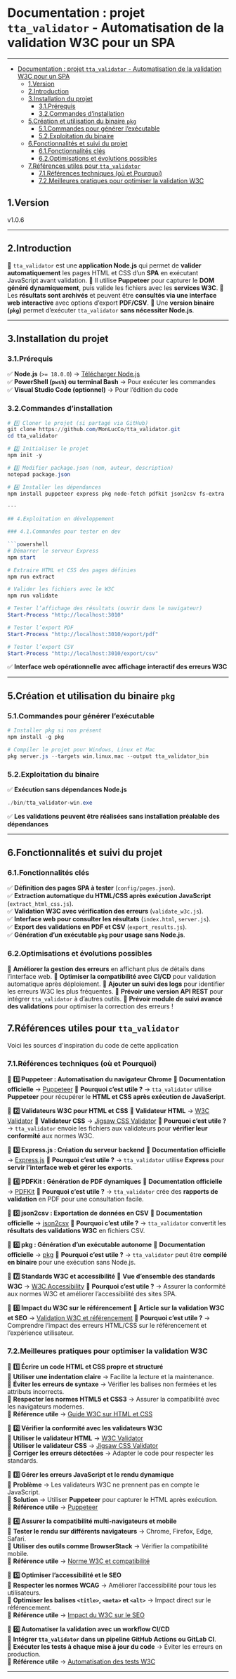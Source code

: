 # Documentation : projet `tta_validator` - Automatisation de la validation W3C pour un SPA

---

- [Documentation : projet `tta_validator` - Automatisation de la validation W3C pour un SPA](#documentation--projet-tta_validator---automatisation-de-la-validation-w3c-pour-un-spa)
  - [1.Version](#1version)
  - [2.Introduction](#2introduction)
  - [3.Installation du projet](#3installation-du-projet)
    - [3.1.Prérequis](#31prérequis)
    - [3.2.Commandes d’installation](#32commandes-dinstallation)
  - [5.Création et utilisation du binaire `pkg`](#5création-et-utilisation-du-binaire-pkg)
    - [5.1.Commandes pour générer l’exécutable](#51commandes-pour-générer-lexécutable)
    - [5.2.Exploitation du binaire](#52exploitation-du-binaire)
  - [6.Fonctionnalités et suivi du projet](#6fonctionnalités-et-suivi-du-projet)
    - [6.1.Fonctionnalités clés](#61fonctionnalités-clés)
    - [6.2.Optimisations et évolutions possibles](#62optimisations-et-évolutions-possibles)
  - [7.Références utiles pour `tta_validator`](#7références-utiles-pour-tta_validator)
    - [7.1.Références techniques (où et Pourquoi)](#71références-techniques-où-et-pourquoi)
    - [7.2.Meilleures pratiques pour optimiser la validation W3C](#72meilleures-pratiques-pour-optimiser-la-validation-w3c)

## 1.Version

v1.0.6

---

## 2.Introduction

🔹 `tta_validator` est une **application Node.js** qui permet de **valider automatiquement** les pages HTML et CSS d’un **SPA** en exécutant JavaScript avant validation.
🔹 Il utilise **Puppeteer** pour capturer le **DOM généré dynamiquement**, puis valide les fichiers avec les **services W3C**.
🔹 Les **résultats sont archivés** et peuvent être **consultés via une interface web interactive** avec options d’export **PDF/CSV**.
🔹 Une **version binaire (`pkg`)** permet d’exécuter `tta_validator` **sans nécessiter Node.js**.

---

## 3.Installation du projet

### 3.1.Prérequis

✅ **Node.js** (`>= 18.0.0`) → [Télécharger Node.js](https://nodejs.org/)  
✅ **PowerShell (`pwsh`) ou terminal Bash** → Pour exécuter les commandes  
✅ **Visual Studio Code (optionnel)** → Pour l’édition du code  

### 3.2.Commandes d’installation

```powershell
# 1️⃣ Cloner le projet (si partagé via GitHub)
git clone https://github.com/MonLucCo/tta_validator.git
cd tta_validator

# 2️⃣ Initialiser le projet
npm init -y

# 3️⃣ Modifier package.json (nom, auteur, description)
notepad package.json

# 4️⃣ Installer les dépendances
npm install puppeteer express pkg node-fetch pdfkit json2csv fs-extra

---

## 4.Exploitation en développement

### 4.1.Commandes pour tester en dev

```powershell
# Démarrer le serveur Express
npm start

# Extraire HTML et CSS des pages définies
npm run extract

# Valider les fichiers avec le W3C
npm run validate

# Tester l’affichage des résultats (ouvrir dans le navigateur)
Start-Process "http://localhost:3010"

# Tester l’export PDF
Start-Process "http://localhost:3010/export/pdf"

# Tester l’export CSV
Start-Process "http://localhost:3010/export/csv"
```

✅ **Interface web opérationnelle avec affichage interactif des erreurs W3C**

---

## 5.Création et utilisation du binaire `pkg`

### 5.1.Commandes pour générer l’exécutable

```powershell
# Installer pkg si non présent
npm install -g pkg

# Compiler le projet pour Windows, Linux et Mac
pkg server.js --targets win,linux,mac --output tta_validator_bin
```

### 5.2.Exploitation du binaire

✅ **Exécution sans dépendances Node.js**

```powershell
./bin/tta_validator-win.exe
```

✅ **Les validations peuvent être réalisées sans installation préalable des dépendances**

---

## 6.Fonctionnalités et suivi du projet

### 6.1.Fonctionnalités clés

✅ **Définition des pages SPA à tester** (`config/pages.json`).  
✅ **Extraction automatique du HTML/CSS après exécution JavaScript** (`extract_html_css.js`).  
✅ **Validation W3C avec vérification des erreurs** (`validate_w3c.js`).  
✅ **Interface web pour consulter les résultats** (`index.html`, `server.js`).  
✅ **Export des validations en PDF et CSV** (`export_results.js`).  
✅ **Génération d’un exécutable `pkg` pour usage sans Node.js**.  

### 6.2.Optimisations et évolutions possibles

🔹 **Améliorer la gestion des erreurs** en affichant plus de détails dans l’interface web.
🔹 **Optimiser la compatibilité avec CI/CD** pour validation automatique après déploiement.
🔹 **Ajouter un suivi des logs** pour identifier les erreurs W3C les plus fréquentes.
🔹 **Prévoir une version API REST** pour intégrer `tta_validator` à d’autres outils.
🔹 **Prévoir module de suivi avancé des validations** pour optimiser la correction des erreurs !  

## 7.Références utiles pour `tta_validator`

Voici les sources d'inspiration du code de cette application

### 7.1.Références techniques (où et Pourquoi)

📌 **1️⃣ Puppeteer : Automatisation du navigateur Chrome**
🔹 **Documentation officielle** → [Puppeteer](https://pptr.dev/)
🔹 **Pourquoi c’est utile ?** → `tta_validator` utilise **Puppeteer** pour récupérer le **HTML et CSS après exécution de JavaScript**.

📌 **2️⃣ Validateurs W3C pour HTML et CSS**
🔹 **Validateur HTML** → [W3C Validator](https://validator.w3.org/)
🔹 **Validateur CSS** → [Jigsaw CSS Validator](https://jigsaw.w3.org/css-validator/)
🔹 **Pourquoi c’est utile ?** → `tta_validator` envoie les fichiers aux validateurs pour **vérifier leur conformité** aux normes W3C.

📌 **3️⃣ Express.js : Création du serveur backend**
🔹 **Documentation officielle** → [Express.js](https://expressjs.com/fr/)
🔹 **Pourquoi c’est utile ?** → `tta_validator` utilise **Express** pour **servir l’interface web et gérer les exports**.

📌 **4️⃣ PDFKit : Génération de PDF dynamiques**
🔹 **Documentation officielle** → [PDFKit](https://pdfkit.org/)
🔹 **Pourquoi c’est utile ?** → `tta_validator` crée des **rapports de validation** en PDF pour une consultation facile.

📌 **5️⃣ json2csv : Exportation de données en CSV**
🔹 **Documentation officielle** → [json2csv](https://www.npmjs.com/package/json2csv)
🔹 **Pourquoi c’est utile ?** → `tta_validator` convertit les **résultats des validations W3C** en fichiers CSV.

📌 **6️⃣ pkg : Génération d’un exécutable autonome**
🔹 **Documentation officielle** → [pkg](https://www.npmjs.com/package/pkg)
🔹 **Pourquoi c’est utile ?** → `tta_validator` peut être **compilé en binaire** pour une exécution sans Node.js.

📌 **7️⃣ Standards W3C et accessibilité**
🔹 **Vue d’ensemble des standards W3C** → [W3C Accessibility](https://www.w3.org/WAI/standards-guidelines/fr)
🔹 **Pourquoi c’est utile ?** → Assurer la conformité aux normes W3C et améliorer l’accessibilité des sites SPA.

📌 **8️⃣ Impact du W3C sur le référencement**
🔹 **Article sur la validation W3C et SEO** → [Validation W3C et référencement](https://jaetheme.com/sxo-seo-marketing/w3c-referencement/)
🔹 **Pourquoi c’est utile ?** → Comprendre l’impact des erreurs HTML/CSS sur le référencement et l’expérience utilisateur.

### 7.2.Meilleures pratiques pour optimiser la validation W3C

📌 **1️⃣ Écrire un code HTML et CSS propre et structuré**  
🔹 **Utiliser une indentation claire** → Facilite la lecture et la maintenance.  
🔹 **Éviter les erreurs de syntaxe** → Vérifier les balises non fermées et les attributs incorrects.  
🔹 **Respecter les normes HTML5 et CSS3** → Assurer la compatibilité avec les navigateurs modernes.  
🔹 **Référence utile** → [Guide W3C sur HTML et CSS](https://www.mindsetmedia.ca/post/what-is-w3c-validation-and-its-best-practices)  

📌 **2️⃣ Vérifier la conformité avec les validateurs W3C**  
🔹 **Utiliser le validateur HTML** → [W3C Validator](https://validator.w3.org/)  
🔹 **Utiliser le validateur CSS** → [Jigsaw CSS Validator](https://validator.w3.org/)  
🔹 **Corriger les erreurs détectées** → Adapter le code pour respecter les standards.  

📌 **3️⃣ Gérer les erreurs JavaScript et le rendu dynamique**  
🔹 **Problème** → Les validateurs W3C ne prennent pas en compte le JavaScript.  
🔹 **Solution** → Utiliser **Puppeteer** pour capturer le HTML après exécution.  
🔹 **Référence utile** → [Puppeteer](https://www.mindsetmedia.ca/post/what-is-w3c-validation-and-its-best-practices)  

📌 **4️⃣ Assurer la compatibilité multi-navigateurs et mobile**  
🔹 **Tester le rendu sur différents navigateurs** → Chrome, Firefox, Edge, Safari.  
🔹 **Utiliser des outils comme BrowserStack** → Vérifier la compatibilité mobile.  
🔹 **Référence utile** → [Norme W3C et compatibilité](https://www.agence-ep.com/norme-w3c-les-bonnes-pratiques-pour-developper-un-site-web/)  

📌 **5️⃣ Optimiser l’accessibilité et le SEO**  
🔹 **Respecter les normes WCAG** → Améliorer l’accessibilité pour tous les utilisateurs.  
🔹 **Optimiser les balises `<title>`, `<meta>` et `<alt>`** → Impact direct sur le référencement.  
🔹 **Référence utile** → [Impact du W3C sur le SEO](https://www.mindsetmedia.ca/post/what-is-w3c-validation-and-its-best-practices)  

📌 **6️⃣ Automatiser la validation avec un workflow CI/CD**  
🔹 **Intégrer `tta_validator` dans un pipeline GitHub Actions ou GitLab CI**.  
🔹 **Exécuter les tests à chaque mise à jour du code** → Éviter les erreurs en production.  
🔹 **Référence utile** → [Automatisation des tests W3C](https://bing.com/search?q=best+practices+validation+W3C+SPA)  

---
